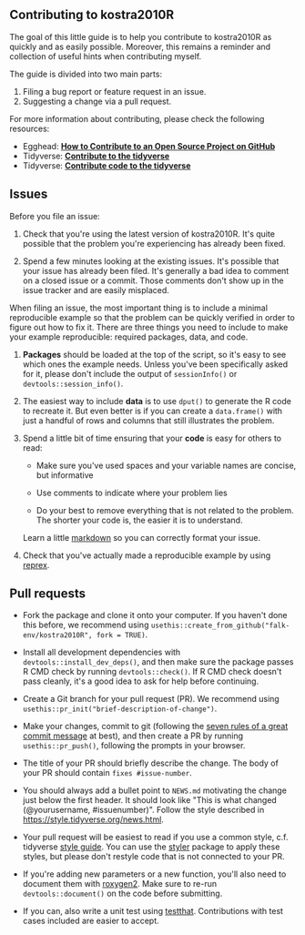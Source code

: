## Contributing to kostra2010R

The goal of this little guide is to help you contribute to kostra2010R as quickly and as easily possible. 
Moreover, this remains a reminder and collection of useful hints when contributing myself. 

The guide is divided into two main parts:

1. Filing a bug report or feature request in an issue.
1. Suggesting a change via a pull request.

For more information about contributing, please check the following resources:

* Egghead: [**How to Contribute to an Open Source Project on GitHub**](https://app.egghead.io/playlists/how-to-contribute-to-an-open-source-project-on-github)
* Tidyverse: [**Contribute to the tidyverse**](https://rstd.io/tidy-contrib)
* Tidyverse: [**Contribute code to the tidyverse**](https://www.tidyverse.org/blog/2017/08/contributing/)

## Issues

Before you file an issue:

1.  Check that you're using the latest version of kostra2010R. It's quite possible that the problem you're experiencing has already been fixed.

1.  Spend a few minutes looking at the existing issues. It's possible that your issue has already been filed.
    It's generally a bad idea to comment on a closed issue or a commit. 
    Those comments don't show up in the issue tracker and are easily misplaced.

When filing an issue, the most important thing is to include a minimal reproducible example so that the problem can be quickly verified in order to figure out how to fix it.
There are three things you need to include to make your example reproducible: required packages, data, and code.

1.  **Packages** should be loaded at the top of the script, so it's easy to see which ones the example needs. 
    Unless you've been specifically asked for it, please don't include the output of `sessionInfo()` or `devtools::session_info()`.

1.  The easiest way to include **data** is to use `dput()` to generate the R code to recreate it. 
    But even better is if you can create a `data.frame()` with just a handful of rows and columns that still illustrates the problem.

1.  Spend a little bit of time ensuring that your **code** is easy for others to read:
  
    * Make sure you've used spaces and your variable names are concise, but informative
  
    * Use comments to indicate where your problem lies
  
    * Do your best to remove everything that is not related to the problem. The shorter your code is, the easier it is to understand.
     
    Learn a little [markdown](https://help.github.com/articles/basic-writing-and-formatting-syntax/) so you can correctly format your issue.
    
1.  Check that you've actually made a reproducible example by using [reprex](https://www.tidyverse.org/help/#reprex).

## Pull requests

*   Fork the package and clone it onto your computer. If you haven't done this before, we recommend using `usethis::create_from_github("falk-env/kostra2010R", fork = TRUE)`.

*   Install all development dependencies with `devtools::install_dev_deps()`, and then make sure the package passes R CMD check by running `devtools::check()`. 
    If R CMD check doesn't pass cleanly, it's a good idea to ask for help before continuing. 

*   Create a Git branch for your pull request (PR). We recommend using `usethis::pr_init("brief-description-of-change")`.

*   Make your changes, commit to git (following the [seven rules of a great commit message](https://github.com/MrKiven/Standard-commit-message) at best), and then create a PR by running `usethis::pr_push()`, following the prompts in your browser.
*   The title of your PR should briefly describe the change.
    The body of your PR should contain `fixes #issue-number`.

*   You should always add a bullet point to `NEWS.md` motivating the change just below the first header.
    It should look like "This is what changed (@yourusername, #issuenumber)".
    Follow the style described in <https://style.tidyverse.org/news.html>.

*   Your pull request will be easiest to read if you use a common style, c.f. tidyverse [style guide](https://style.tidyverse.org).
    You can use the [styler](https://CRAN.R-project.org/package=styler) package to apply these styles, but please don't restyle code that is not connected to your PR.

*   If you're adding new parameters or a new function, you'll also need to document them with [roxygen2](https://cran.r-project.org/package=roxygen2).
    Make sure to re-run `devtools::document()` on the code before submitting.

*   If you can, also write a unit test using [testthat](https://cran.r-project.org/package=testthat).
    Contributions with test cases included are easier to accept.

